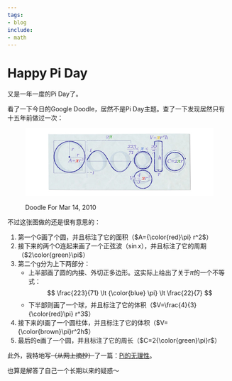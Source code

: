 ```yaml
---
tags:
- blog
include:
- math
---
```


# Happy Pi Day

又是一年一度的Pi Day了。

看了一下今日的Google Doodle，居然不是Pi Day主题。查了一下发现居然只有十五年前做过一次：

<figure markdown>

![pi](assets/2025-03-14-16-46-32.png)

<figurecaption>Doodle For Mar 14, 2010</figurecaption>
</figure>

不过这张图做的还是很有意思的：

1. 第一个G画了个圆，并且标注了它的面积（$A={\color{red}\pi} r^2$）
2. 接下来的两个O连起来画了一个正弦波（$\sin x$），并且标注了它的周期（$2\color{green}\pi$）
3. 第二个g分为上下两部分：
    - 上半部画了圆的内接、外切正多边形。这实际上给出了关于$\pi$的一个不等式：
        $$
        \frac{223}{71} \lt {\color{blue} \pi} \lt \frac{22}{7}
        $$
    - 下半部则画了一个球，并且标注了它的体积（$V=\frac{4}{3}{\color{red}\pi} r^3$）
4. 接下来的l画了一个圆柱体，并且标注了它的体积（$V={\color{brown}\pi}r^2h$）
5. 最后的e画了一个圆，并且标注了它的周长（$C=2{\color{green}\pi}r$）

此外，我特地写<s>（从网上摘抄）</s>了一篇：[Pi的无理性](../../../SomeMath/real/pi)。

也算是解答了自己一个长期以来的疑惑～
